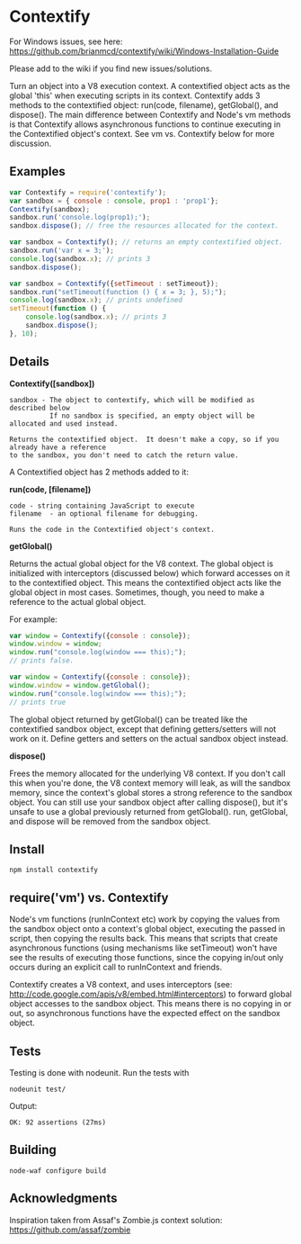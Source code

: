 # Contextify

For Windows issues, see here: https://github.com/brianmcd/contextify/wiki/Windows-Installation-Guide

Please add to the wiki if you find new issues/solutions.

Turn an object into a V8 execution context.  A contextified object acts as the global 'this' when executing scripts in its context.  Contextify adds 3 methods to the contextified object: run(code, filename), getGlobal(), and dispose().  The main difference between Contextify and Node's vm methods is that Contextify allows asynchronous functions to continue executing in the Contextified object's context.  See vm vs. Contextify below for more discussion.

## Examples
```javascript
var Contextify = require('contextify');
var sandbox = { console : console, prop1 : 'prop1'};
Contextify(sandbox);
sandbox.run('console.log(prop1);');
sandbox.dispose(); // free the resources allocated for the context.
```

```javascript
var sandbox = Contextify(); // returns an empty contextified object.
sandbox.run('var x = 3;');
console.log(sandbox.x); // prints 3
sandbox.dispose();
```

```javascript
var sandbox = Contextify({setTimeout : setTimeout});
sandbox.run("setTimeout(function () { x = 3; }, 5);");
console.log(sandbox.x); // prints undefined
setTimeout(function () {
    console.log(sandbox.x); // prints 3
    sandbox.dispose();
}, 10);
```
## Details

**Contextify([sandbox])**

    sandbox - The object to contextify, which will be modified as described below
              If no sandbox is specified, an empty object will be allocated and used instead.

    Returns the contextified object.  It doesn't make a copy, so if you already have a reference
    to the sandbox, you don't need to catch the return value.

A Contextified object has 2 methods added to it:

**run(code, [filename])**

    code - string containing JavaScript to execute
    filename  - an optional filename for debugging.

    Runs the code in the Contextified object's context.

**getGlobal()**

Returns the actual global object for the V8 context.  The global object is initialized with interceptors (discussed below) which forward accesses on it to the contextified object.  This means the contextified object acts like the global object in most cases.  Sometimes, though, you need to make a reference to the actual global object.

For example:

```javascript
var window = Contextify({console : console});
window.window = window;
window.run("console.log(window === this);");
// prints false.
```

```javascript
var window = Contextify({console : console});
window.window = window.getGlobal();
window.run("console.log(window === this);");
// prints true
```

The global object returned by getGlobal() can be treated like the contextified sandbox object, except that defining getters/setters will not work on it.  Define getters and setters on the actual sandbox object instead.

**dispose()**

Frees the memory allocated for the underlying V8 context.  If you don't call this when you're done, the V8 context memory will leak, as will the sandbox memory, since the context's global stores a strong reference to the sandbox object.  You can still use your sandbox object after calling dispose(), but it's unsafe to use a global previously returned from getGlobal().  run, getGlobal, and dispose will be removed from the sandbox object.

## Install

    npm install contextify

## require('vm') vs. Contextify

Node's vm functions (runInContext etc) work by copying the values from the sandbox object onto a context's global object, executing the passed in script, then copying the results back.  This means that scripts that create asynchronous functions (using mechanisms like setTimeout) won't have see the results of executing those functions, since the copying in/out only occurs during an explicit call to runInContext and friends.

Contextify creates a V8 context, and uses interceptors (see: http://code.google.com/apis/v8/embed.html#interceptors) to forward global object accesses to the sandbox object.  This means there is no copying in or out, so asynchronous functions have the expected effect on the sandbox object.

## Tests

Testing is done with nodeunit.  Run the tests with

    nodeunit test/

Output:

    OK: 92 assertions (27ms)


## Building

    node-waf configure build

## Acknowledgments

Inspiration taken from Assaf's Zombie.js context solution: https://github.com/assaf/zombie
